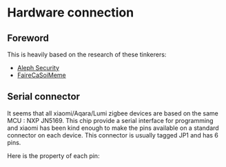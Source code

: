 # Hardware connection

## Foreword
This is heavily based on the research of these tinkerers:
- [Aleph Security](https://alephsecurity.com/2019/07/01/xiaomi-zigbee-1/)
- [FaireCaSoiMeme](http://faire-ca-soi-meme.fr/hack/2017/02/27/hack-xiaomi-mi-smart-temperature-and-humidity-sensor/)

## Serial connector

It seems that all xiaomi/Aqara/Lumi zigbee devices are based on the same MCU : NXP JN5169.
This chip provide a serial interface for programming and xiaomi has been kind enough to make the pins available on a standard connector on each device.
This connector is usually tagged JP1 and has 6 pins.

Here is the property of each pin:
